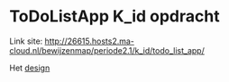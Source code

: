 # ToDoListApp K_id opdracht

Link site: http://26615.hosts2.ma-cloud.nl/bewijzenmap/periode2.1/k_id/todo_list_app/

Het [design]

[design]: <Better_wireframes_design.xd>
